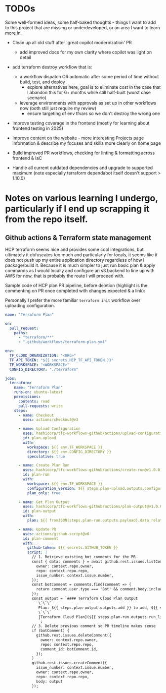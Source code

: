 # TODOs
Some well-formed ideas, some half-baked thoughts - things I want to add to this project that are missing or underdeveloped, or an area I want to learn more in.

- Clean up all old stuff after 'great copilot modernization' PR 
  - add improved docs for my own clarity where copilot was light on detail

- add terraform destroy workflow that is:
  - a workflow dispatch OR automatic after some period of time without build, test, and deploy
    - explore alternatives here, goal is to eliminate cost in the case that I abandon this for 6+ months while still half-built (worst case scenario)
  - leverage environments with approvals as set up in other workflows now (both still just require my review)
    - ensure targeting of env tfvars so we don't destroy the wrong one

- Improve testing coverage in the frontend (mostly for learning about frontend testing in 2025)

- Improve content on the website - more interesting Projects page information & describe my focuses and skills more clearly on home page

- Build improved PR workflows, checking for linting & formatting across frontend & IaC 

- Handle all current outdated dependencies and upgrade to supported maximum (note especially terraform dependabot itself doesn't support > 1.10.0)


# Notes on various learning I undergo, particularly if I end up scrapping it from the repo itself.

## Github actions & Terraform state management
HCP terraform seems nice and provides some cool integrations, but ultimately it obfuscates too much and particularly for locals, it seems like it does not push up my entire application directory regardless of how I package/build it. Because it is much simpler to just run basic plan & apply commands as I would locally and configure an s3 backend to line up with AWS for now, that is probably the route I will proceed with.

Sample code of HCP plan PR pipeline, before deletion (highlight is the commenting on PR once completed with changes expected & a link):

Personally I prefer the more familiar `terraform init` workflow over uploading configuration. 

```yaml
name: "Terraform Plan"

on:
  pull_request:
    paths:
      - "terraform/**"
      - ".github/workflows/terraform-plan.yml"

env:
  TF_CLOUD_ORGANIZATION: "<ORG>"
  TF_API_TOKEN: "${{ secrets.HCP_TF_API_TOKEN }}"
  TF_WORKSPACE: "<WORKSPACE>"
  CONFIG_DIRECTORY: "./terraform"

jobs:
  terraform:
    name: "Terraform Plan"
    runs-on: ubuntu-latest
    permissions:
      contents: read
      pull-requests: write
    steps:
      - name: Checkout
        uses: actions/checkout@v3

      - name: Upload Configuration
        uses: hashicorp/tfc-workflows-github/actions/upload-configuration@v1.0.0
        id: plan-upload
        with:
          workspace: ${{ env.TF_WORKSPACE }}
          directory: ${{ env.CONFIG_DIRECTORY }}
          speculative: true

      - name: Create Plan Run
        uses: hashicorp/tfc-workflows-github/actions/create-run@v1.0.0
        id: plan-run
        with:
          workspace: ${{ env.TF_WORKSPACE }}
          configuration_version: ${{ steps.plan-upload.outputs.configuration_version_id }}
          plan_only: true

      - name: Get Plan Output
        uses: hashicorp/tfc-workflows-github/actions/plan-output@v1.0.0
        id: plan-output
        with:
          plan: ${{ fromJSON(steps.plan-run.outputs.payload).data.relationships.plan.data.id }}

      - name: Update PR
        uses: actions/github-script@v6
        id: plan-comment
        with:
          github-token: ${{ secrets.GITHUB_TOKEN }}
          script: |
            // 1. Retrieve existing bot comments for the PR
            const { data: comments } = await github.rest.issues.listComments({
              owner: context.repo.owner,
              repo: context.repo.repo,
              issue_number: context.issue.number,
            });
            const botComment = comments.find(comment => {
              return comment.user.type === 'Bot' && comment.body.includes('Terraform Cloud Plan Output')
            });
            const output = `#### Terraform Cloud Plan Output
               \`\`\`
               Plan: ${{ steps.plan-output.outputs.add }} to add, ${{ steps.plan-output.outputs.change }} to change, ${{ steps.plan-output.outputs.destroy }} to destroy.
               \`\`\`
               [Terraform Cloud Plan](${{ steps.plan-run.outputs.run_link }})
               `;
            // 3. Delete previous comment so PR timeline makes sense
            if (botComment) {
              github.rest.issues.deleteComment({
                owner: context.repo.owner,
                repo: context.repo.repo,
                comment_id: botComment.id,
              });
            }
            github.rest.issues.createComment({
              issue_number: context.issue.number,
              owner: context.repo.owner,
              repo: context.repo.repo,
              body: output
            });
```
